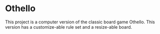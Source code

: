 # Othello
This project is a computer version of the classic board game Othello. This version has a customize-able rule set and a resize-able board.

